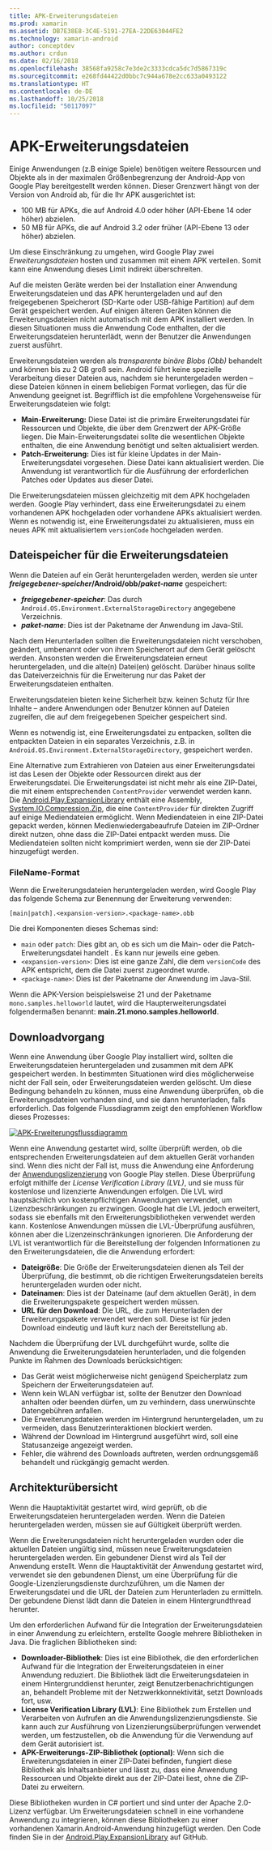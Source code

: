 ```yaml
---
title: APK-Erweiterungsdateien
ms.prod: xamarin
ms.assetid: DB7E38E8-3C4E-5191-27EA-22DE63044FE2
ms.technology: xamarin-android
author: conceptdev
ms.author: crdun
ms.date: 02/16/2018
ms.openlocfilehash: 38568fa9258c7e3de2c3333cdca5dc7d5867319c
ms.sourcegitcommit: e268fd44422d0bbc7c944a678e2cc633a0493122
ms.translationtype: HT
ms.contentlocale: de-DE
ms.lasthandoff: 10/25/2018
ms.locfileid: "50117097"
---
```

# <a name="apk-expansion-files"></a>APK-Erweiterungsdateien

Einige Anwendungen (z.B einige Spiele) benötigen weitere Ressourcen und Objekte als in der maximalen Größenbegrenzung der Android-App von Google Play bereitgestellt werden können. Dieser Grenzwert hängt von der Version von Android ab, für die Ihr APK ausgerichtet ist:

-  100 MB für APKs, die auf Android 4.0 oder höher (API-Ebene 14 oder höher) abzielen.
-  50 MB für APKs, die auf Android 3.2 oder früher (API-Ebene 13 oder höher) abzielen.

Um diese Einschränkung zu umgehen, wird Google Play zwei *Erweiterungsdateien* hosten und zusammen mit einem APK verteilen. Somit kann eine Anwendung dieses Limit indirekt überschreiten. 

Auf die meisten Geräte werden bei der Installation einer Anwendung Erweiterungsdateien und das APK heruntergeladen und auf den freigegebenen Speicherort (SD-Karte oder USB-fähige Partition) auf dem Gerät gespeichert werden. Auf einigen älteren Geräten können die Erweiterungsdateien nicht automatisch mit dem APK installiert werden. In diesen Situationen muss die Anwendung Code enthalten, der die Erweiterungsdateien herunterlädt, wenn der Benutzer die Anwendungen zuerst ausführt.

Erweiterungsdateien werden als *transparente binäre Blobs (Obb)* behandelt und können bis zu 2 GB groß sein. Android führt keine spezielle Verarbeitung dieser Dateien aus, nachdem sie heruntergeladen werden &ndash; diese Dateien können in einem beliebigen Format vorliegen, das für die Anwendung geeignet ist. Begrifflich ist die empfohlene Vorgehensweise für Erweiterungsdateien wie folgt:

-   **Main-Erweiterung:** Diese Datei ist die primäre Erweiterungsdatei für Ressourcen und Objekte, die über dem Grenzwert der APK-Größe liegen. Die Main-Erweiterungsdatei sollte die wesentlichen Objekte enthalten, die eine Anwendung benötigt und selten aktualisiert werden.
-   **Patch-Erweiterung:** Dies ist für kleine Updates in der Main-Erweiterungsdatei vorgesehen. Diese Datei kann aktualisiert werden. Die Anwendung ist verantwortlich für die Ausführung der erforderlichen Patches oder Updates aus dieser Datei.


Die Erweiterungsdateien müssen gleichzeitig mit dem APK hochgeladen werden.
Google Play verhindert, dass eine Erweiterungsdatei zu einem vorhandenen APK hochgeladen oder vorhandene APKs aktualisiert werden. Wenn es notwendig ist, eine Erweiterungsdatei zu aktualisieren, muss ein neues APK mit aktualisiertem `versionCode` hochgeladen werden.


## <a name="expansion-file-storage"></a>Dateispeicher für die Erweiterungsdateien

Wenn die Dateien auf ein Gerät heruntergeladen werden, werden sie unter **_freigegebener-speicher_/Android/obb/_paket-name_** gespeichert:

-   **_freigegebener-speicher_**: Das durch `Android.OS.Environment.ExternalStorageDirectory` angegebene Verzeichnis.
-   **_paket-name_**: Dies ist der Paketname der Anwendung im Java-Stil.


Nach dem Herunterladen sollten die Erweiterungsdateien nicht verschoben, geändert, umbenannt oder von ihrem Speicherort auf dem Gerät gelöscht werden. Ansonsten werden die Erweiterungsdateien erneut heruntergeladen, und die alte(n) Datei(en) gelöscht. Darüber hinaus sollte das Dateiverzeichnis für die Erweiterung nur das Paket der Erweiterungsdateien enthalten.

Erweiterungsdateien bieten keine Sicherheit bzw. keinen Schutz für Ihre Inhalte &ndash; andere Anwendungen oder Benutzer können auf Dateien zugreifen, die auf dem freigegebenen Speicher gespeichert sind.

Wenn es notwendig ist, eine Erweiterungsdatei zu entpacken, sollten die entpackten Dateien in ein separates Verzeichnis, z.B. in `Android.OS.Environment.ExternalStorageDirectory`, gespeichert werden.

Eine Alternative zum Extrahieren von Dateien aus einer Erweiterungsdatei ist das Lesen der Objekte oder Ressourcen direkt aus der Erweiterungsdatei. Die Erweiterungsdatei ist nicht mehr als eine ZIP-Datei, die mit einem entsprechenden `ContentProvider` verwendet werden kann. Die [Android.Play.ExpansionLibrary](https://github.com/mattleibow/Android.Play.ExpansionLibrary) enthält eine Assembly, [System.IO.Compression.Zip](https://github.com/mattleibow/Android.Play.ExpansionLibrary/tree/master/System.IO.Compression.Zip), die eine `ContentProvider` für direkten Zugriff auf einige Mediendateien ermöglicht. Wenn Mediendateien in eine ZIP-Datei gepackt werden, können Medienwiedergabeaufrufe Dateien im ZIP-Ordner direkt nutzen, ohne dass die ZIP-Datei entpackt werden muss. Die Mediendateien sollten nicht komprimiert werden, wenn sie der ZIP-Datei hinzugefügt werden. 


### <a name="filename-format"></a>FileName-Format

Wenn die Erweiterungsdateien heruntergeladen werden, wird Google Play das folgende Schema zur Benennung der Erweiterung verwenden:

    [main|patch].<expansion-version>.<package-name>.obb

Die drei Komponenten dieses Schemas sind:

-   `main` oder `patch`: Dies gibt an, ob es sich um die Main- oder die Patch-Erweiterungsdatei handelt . Es kann nur jeweils eine geben.
-   `<expansion-version>`: Dies ist eine ganze Zahl, die dem `versionCode` des APK entspricht, dem die Datei zuerst zugeordnet wurde.
-   `<package-name>`: Dies ist der Paketname der Anwendung im Java-Stil.


Wenn die APK-Version beispielsweise 21 und der Paketname `mono.samples.helloworld` lautet, wird die Haupterweiterungsdatei folgendermaßen benannt: **main.21.mono.samples.helloworld**.


## <a name="download-process"></a>Downloadvorgang

Wenn eine Anwendung über Google Play installiert wird, sollten die Erweiterungsdateien heruntergeladen und zusammen mit dem APK gespeichert werden. In bestimmten Situationen wird dies möglicherweise nicht der Fall sein, oder Erweiterungsdateien werden gelöscht. Um diese Bedingung behandeln zu können, muss eine Anwendung überprüfen, ob die Erweiterungsdateien vorhanden sind, und sie dann herunterladen, falls erforderlich. Das folgende Flussdiagramm zeigt den empfohlenen Workflow dieses Prozesses:

[![APK-Erweiterungsflussdiagramm](apk-expansion-files-images/apkexpansion.png)](apk-expansion-files-images/apkexpansion.png#lightbox)

Wenn eine Anwendung gestartet wird, sollte überprüft werden, ob die entsprechenden Erweiterungsdateien auf dem aktuellen Gerät vorhanden sind. Wenn dies nicht der Fall ist, muss die Anwendung eine Anforderung der [Anwendungslizenzierung](http://developer.android.com/google/play/licensing/index.html) von Google Play stellen. Diese Überprüfung erfolgt mithilfe der *License Verification Library (LVL)*, und sie muss für kostenlose und lizenzierte Anwendungen erfolgen. Die LVL wird hauptsächlich von kostenpflichtigen Anwendungen verwendet, um Lizenzbeschränkungen zu erzwingen. Google hat die LVL jedoch erweitert, sodass sie ebenfalls mit den Erweiterungsbibliotheken verwendet werden kann. Kostenlose Anwendungen müssen die LVL-Überprüfung ausführen, können aber die Lizenzeinschränkungen ignorieren. Die Anforderung der LVL ist verantwortlich für die Bereitstellung der folgenden Informationen zu den Erweiterungsdateien, die die Anwendung erfordert: 

-   **Dateigröße**: Die Größe der Erweiterungsdateien dienen als Teil der Überprüfung, die bestimmt, ob die richtigen Erweiterungsdateien bereits heruntergeladen wurden oder nicht.
-   **Dateinamen**: Dies ist der Dateiname (auf dem aktuellen Gerät), in dem die Erweiterungspakete gespeichert werden müssen.
-   **URL für den Download**: Die URL, die zum Herunterladen der Erweiterungspakete verwendet werden soll. Diese ist für jeden Download eindeutig und läuft kurz nach der Bereitstellung ab.


Nachdem die Überprüfung der LVL durchgeführt wurde, sollte die Anwendung die Erweiterungsdateien herunterladen, und die folgenden Punkte im Rahmen des Downloads berücksichtigen:

-  Das Gerät weist möglicherweise nicht genügend Speicherplatz zum Speichern der Erweiterungsdateien auf.
-  Wenn kein WLAN verfügbar ist, sollte der Benutzer den Download anhalten oder beenden dürfen, um zu verhindern, dass unerwünschte Datengebühren anfallen.
-  Die Erweiterungsdateien werden im Hintergrund heruntergeladen, um zu vermeiden, dass Benutzerinteraktionen blockiert werden.
-  Während der Download im Hintergrund ausgeführt wird, soll eine Statusanzeige angezeigt werden.
-  Fehler, die während des Downloads auftreten, werden ordnungsgemäß behandelt und rückgängig gemacht werden.



## <a name="architectural-overview"></a>Architekturübersicht

Wenn die Hauptaktivität gestartet wird, wird geprüft, ob die Erweiterungsdateien heruntergeladen werden. Wenn die Dateien heruntergeladen werden, müssen sie auf Gültigkeit überprüft werden.

Wenn die Erweiterungsdateien nicht heruntergeladen wurden oder die aktuellen Dateien ungültig sind, müssen neue Erweiterungsdateien heruntergeladen werden. Ein gebundener Dienst wird als Teil der Anwendung erstellt. Wenn die Hauptaktivität der Anwendung gestartet wird, verwendet sie den gebundenen Dienst, um eine Überprüfung für die Google-Lizenzierungsdienste durchzuführen, um die Namen der Erweiterungsdatei und die URL der Dateien zum Herunterladen zu ermitteln. Der gebundene Dienst lädt dann die Dateien in einem Hintergrundthread herunter.

Um den erforderlichen Aufwand für die Integration der Erweiterungsdateien in einer Anwendung zu erleichtern, erstellte Google mehrere Bibliotheken in Java. Die fraglichen Bibliotheken sind:

-   **Downloader-Bibliothek**: Dies ist eine Bibliothek, die den erforderlichen Aufwand für die Integration der Erweiterungsdateien in einer Anwendung reduziert. Die Bibliothek lädt die Erweiterungsdateien in einem Hintergrunddienst herunter, zeigt Benutzerbenachrichtigungen an, behandelt Probleme mit der Netzwerkkonnektivität, setzt Downloads fort, usw.
-   **License Verification Library (LVL)**: Eine Bibliothek zum Erstellen und Verarbeiten von Aufrufen an die Anwendungslizenzierungsdienste. Sie kann auch zur Ausführung von Lizenzierungsüberprüfungen verwendet werden, um festzustellen, ob die Anwendung für die Verwendung auf dem Gerät autorisiert ist.
-   **APK-Erweiterungs-ZIP-Bibliothek (optional)**: Wenn sich die Erweiterungsdateien in einer ZIP-Datei befinden, fungiert diese Bibliothek als Inhaltsanbieter und lässt zu, dass eine Anwendung Ressourcen und Objekte direkt aus der ZIP-Datei liest, ohne die ZIP-Datei zu erweitern.


Diese Bibliotheken wurden in C# portiert und sind unter der Apache 2.0-Lizenz verfügbar. Um Erweiterungsdateien schnell in eine vorhandene Anwendung zu integrieren, können diese Bibliotheken zu einer vorhandenen Xamarin.Android-Anwendung hinzugefügt werden. Den Code finden Sie in der [Android.Play.ExpansionLibrary](https://github.com/mattleibow/Android.Play.ExpansionLibrary) auf GitHub.
